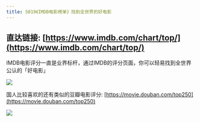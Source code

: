 ```yaml
---
title: S019《IMDB电影榜单》找到全世界的好电影
---
```



## 直达链接: [https://www.imdb.com/chart/top/](https://www.imdb.com/chart/top/) 


IMDB电影评分一直是业界标杆，通过IMDB的评分页面，你可以轻易找到全世界公认的「好电影」

![](https://www.v2fy.com/asset/super-web/imdb250.png)


国人比较喜欢的还有类似的豆瓣电影评分: [https://movie.douban.com/top250](https://movie.douban.com/top250)

![](https://www.v2fy.com/asset/super-web/douban250.png)